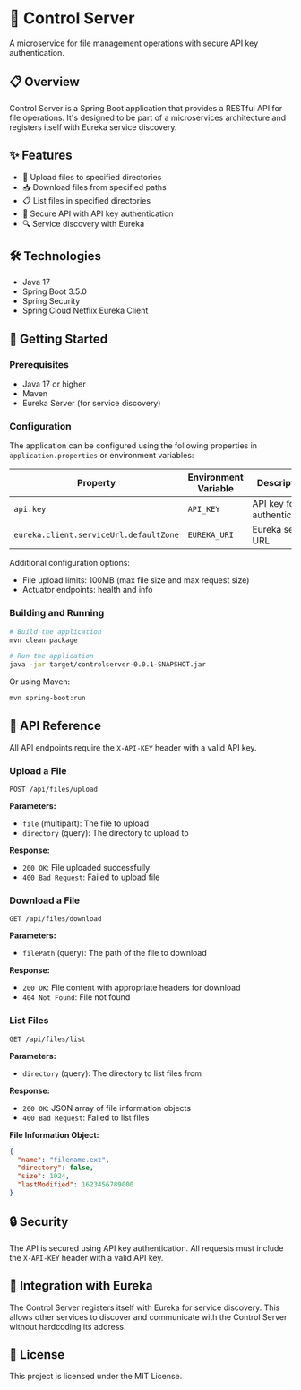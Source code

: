 # 🚀 Control Server

A microservice for file management operations with secure API key authentication.

## 📋 Overview

Control Server is a Spring Boot application that provides a RESTful API for file operations. It's designed to be part of a microservices architecture and registers itself with Eureka service discovery.

## ✨ Features

- 📁 Upload files to specified directories
- 📥 Download files from specified paths
- 📋 List files in specified directories
- 🔐 Secure API with API key authentication
- 🔍 Service discovery with Eureka

## 🛠️ Technologies

- Java 17
- Spring Boot 3.5.0
- Spring Security
- Spring Cloud Netflix Eureka Client

## 🚀 Getting Started

### Prerequisites

- Java 17 or higher
- Maven
- Eureka Server (for service discovery)

### Configuration

The application can be configured using the following properties in `application.properties` or environment variables:

| Property | Environment Variable | Description | Default |
|----------|---------------------|-------------|---------|
| `api.key` | `API_KEY` | API key for authentication | `default-api-key-for-development-only` |
| `eureka.client.serviceUrl.defaultZone` | `EUREKA_URI` | Eureka server URL | `http://localhost:8761/eureka` |

Additional configuration options:
- File upload limits: 100MB (max file size and max request size)
- Actuator endpoints: health and info

### Building and Running

```bash
# Build the application
mvn clean package

# Run the application
java -jar target/controlserver-0.0.1-SNAPSHOT.jar
```

Or using Maven:

```bash
mvn spring-boot:run
```

## 🔌 API Reference

All API endpoints require the `X-API-KEY` header with a valid API key.

### Upload a File

```
POST /api/files/upload
```

**Parameters:**
- `file` (multipart): The file to upload
- `directory` (query): The directory to upload to

**Response:**
- `200 OK`: File uploaded successfully
- `400 Bad Request`: Failed to upload file

### Download a File

```
GET /api/files/download
```

**Parameters:**
- `filePath` (query): The path of the file to download

**Response:**
- `200 OK`: File content with appropriate headers for download
- `404 Not Found`: File not found

### List Files

```
GET /api/files/list
```

**Parameters:**
- `directory` (query): The directory to list files from

**Response:**
- `200 OK`: JSON array of file information objects
- `400 Bad Request`: Failed to list files

**File Information Object:**
```json
{
  "name": "filename.ext",
  "directory": false,
  "size": 1024,
  "lastModified": 1623456789000
}
```

## 🔒 Security

The API is secured using API key authentication. All requests must include the `X-API-KEY` header with a valid API key.

## 🔄 Integration with Eureka

The Control Server registers itself with Eureka for service discovery. This allows other services to discover and communicate with the Control Server without hardcoding its address.

## 📝 License

This project is licensed under the MIT License.